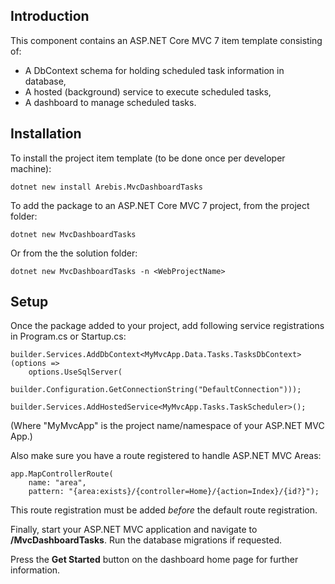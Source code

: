 ## Introduction

This component contains an ASP.NET Core MVC 7 item template consisting of:

- A DbContext schema for holding scheduled task information in database,
- A hosted (background) service to execute scheduled tasks,
- A dashboard to manage scheduled tasks.

## Installation

To install the project item template (to be done once per developer machine):

    dotnet new install Arebis.MvcDashboardTasks

To add the package to an ASP.NET Core MVC 7 project, from the project folder:

    dotnet new MvcDashboardTasks

Or from the the solution folder:

    dotnet new MvcDashboardTasks -n <WebProjectName>

## Setup

Once the package added to your project, add following service registrations in Program.cs or Startup.cs:

    builder.Services.AddDbContext<MyMvcApp.Data.Tasks.TasksDbContext>(options =>
        options.UseSqlServer(
            builder.Configuration.GetConnectionString("DefaultConnection")));
    
    builder.Services.AddHostedService<MyMvcApp.Tasks.TaskScheduler>();

(Where "MyMvcApp" is the project name/namespace of your ASP.NET MVC App.)

Also make sure you have a route registered to handle ASP.NET MVC Areas:

    app.MapControllerRoute(
        name: "area",
        pattern: "{area:exists}/{controller=Home}/{action=Index}/{id?}");

This route registration must be added _before_ the default route registration.

Finally, start your ASP.NET MVC application and navigate to **/MvcDashboardTasks**. Run the database migrations if requested.

Press the **Get Started** button on the dashboard home page for further information.

